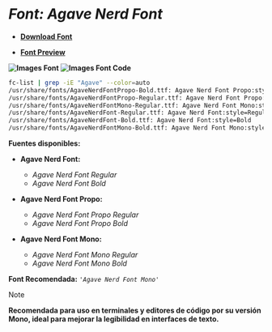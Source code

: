 <!-- Autor: Daniel Benjamin Perez Morales -->
<!-- GitHub: https://github.com/D4nitrix13 -->
<!-- GitLab: https://gitlab.com/D4nitrix13 -->
<!-- Correo electrónico: danielperezdev@proton.me -->

# ***Font:  Agave Nerd Font***

- **[Download Font](https://github.com/ryanoasis/nerd-fonts/releases/download/v3.2.1/Agave.zip "https://github.com/ryanoasis/nerd-fonts/releases/download/v3.2.1/Agave.zip")**

- **[Font Preview](https://www.programmingfonts.org/#agave "https://www.programmingfonts.org/#agave")**

**![Images Font](../../Fonts/Agave%20Nerd%20Font.png "Fonts/Agave Nerd Font.png")**
**![Images Font Code](../../Font%20Images%20Code/Agave%20Nerd%20Font%20Code.png "Font Images Code/Agave Nerd Font Code.png")**

```bash
fc-list | grep -iE "Agave" --color=auto 
/usr/share/fonts/AgaveNerdFontPropo-Bold.ttf: Agave Nerd Font Propo:style=Bold
/usr/share/fonts/AgaveNerdFontPropo-Regular.ttf: Agave Nerd Font Propo:style=Regular
/usr/share/fonts/AgaveNerdFontMono-Regular.ttf: Agave Nerd Font Mono:style=Regular
/usr/share/fonts/AgaveNerdFont-Regular.ttf: Agave Nerd Font:style=Regular
/usr/share/fonts/AgaveNerdFont-Bold.ttf: Agave Nerd Font:style=Bold
/usr/share/fonts/AgaveNerdFontMono-Bold.ttf: Agave Nerd Font Mono:style=Bold
```

**Fuentes disponibles:**

- **Agave Nerd Font:**
  - *Agave Nerd Font Regular*
  - *Agave Nerd Font Bold*

- **Agave Nerd Font Propo:**
  - *Agave Nerd Font Propo Regular*
  - *Agave Nerd Font Propo Bold*

- **Agave Nerd Font Mono:**
  - *Agave Nerd Font Mono Regular*
  - *Agave Nerd Font Mono Bold*

**Font Recomendada:** *`'Agave Nerd Font Mono'`*

> [!NOTE]
> **Recomendada para uso en terminales y editores de código por su versión Mono, ideal para mejorar la legibilidad en interfaces de texto.**
